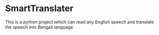 # SmartTranslater
 
This is a python project which can read any English speech and translate the speech into Bengali language.
